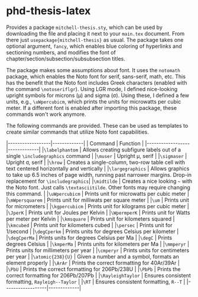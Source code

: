 # phd-thesis-latex

Provides a package `mitchell-thesis.sty`, which can be used by downloading the file and placing it next to your `main.tex` document. 
From there just `usepackage{mitchell-thesis}` as usual. 
The package takes one optional argument, `fancy`, which enables blue coloring of hyperlinks and sectioning numbers, and modifies the font of chapter/section/subsection/subsubsection titles.

The package makes some assumptions about font.
It uses the `notomath` package, which enables the Noto font for serif, sans-serif, math, etc.
This has the benefit that the Noto font includes Greek characters (enabled with the command `\notoseriflgr`).
Using LGR mode, I defined nice-looking upright symbols for microns (μ) and sigma (σ).
Using these, I defined a few units, e.g., `\uWpercubicm`, which prints the units for microwatts per cubic meter.
If a different font is enabled after importing this package, these commands won't work anymore.

The following commands are provided. These can be used as templates to create similar commands that utilize Noto font capabilities.

|------------------|-------------|
| Command          |  Function   |
|------------------|-------------|
|`\labelphantom`   |  Allows creating subfigure labels out of a single `\includegraphics` command                                                   |
|`\muser`          |  Upright μ, serif                                                                                                              |
|`\sigmaser`       |  Upright σ, serif                                                                                                              |
|`\hrow`           |  Creates a single-column, two-row table cell with text centered horizontally and vertically                                    |
|`\largegraphics`  |  Allows graphics to take up 6.5 inches of page width, running past narrower margins. Drop-in replacement for `\includegraphics`|
|`\midtilde`       |  Creates a nice looking `~` with the Noto font. Just calls `\textasciitilde`. Other fonts may require changing this command.   |
|`\uWpercubicm`    |  Prints unit for microwatts per cubic meter                                                                                    |
|`\mWpersquarem`   |  Prints unit for milliwats per square meter                                                                                    |
|`\um`             |  Prints unit for micrometers                                                                                                   |
|`\kgpercubicm`    |  Prints unit for kilograms per cubic meter                                                                                     |
|`\JperK`          |  Prints unit for Joules per Kelvin                                                                                             |
|`\WpermperK`      |  Prints unit for Watts per meter per Kelvin                                                                                    |
|`\kmsquare`       |  Prints unit for kilometers squared                                                                                            |
|`\kmcubed`        |  Prints unit for kilometers cubed                                                                                              |
|`\persec`         |  Prints unit for 1/second                                                                                                      |
|`\degCperkm`      |  Prints units for degrees Celsius per kilometer                                                                                |
|`\degCperMa`      |  Prints units for degrees Celsius per Ma                                                                                       |
|`\degC`           |  Prints degrees Celsius                                                                                                        |
|`\kmperMa`        |  Prints units for kilometers per Ma                                                                                            |
|`\mmperyr`        |  Prints units for millimeters per year                                                                                         |
|`\cmperyr`        |  Prints units for centimeters per year                                                                                         |
|`\atomic{238}{U}` |  Given a number and a symbol, formats an element properly                                                                      |
|`\ArAr`           |  Prints the correct formatting for 40Ar/39Ar                                                                                   |
|`\PbU`            |  Prints the correct formatting for 206Pb/238U                                                                                  |
|`\PbPb`           |  Prints the correct formatting for 206Pb/207Pb                                                                                 |
|`\RayleighTaylor` |  Ensures consistent formatting, `Rayleigh--Taylor`                                                                             |
|`\RT`             |  Ensures consistent formatting, `R--T`                                                                                         |
|------------------|-------------|
